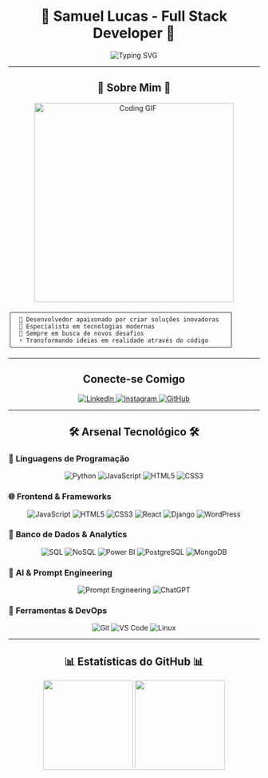 <div align="center">

# 🚀 Samuel Lucas - Full Stack Developer 🚀

<img src="https://readme-typing-svg.demolab.com?font=Fira+Code&size=30&duration=3000&pause=1000&color=8B00FF&background=000000&center=true&vCenter=true&width=600&height=70&lines=Ol%C3%A1%2C+eu+sou+o+Samuel!+%F0%9F%91%8B;Desenvolvedor+Full+Stack;Apaixonado+por+Tecnologia;Sempre+aprendendo+algo+novo!" alt="Typing SVG" />

</div>

---

<div align="center">

## 🌟 **Sobre Mim** 🌟

</div>

<div align="center">
  <img src="https://media4.giphy.com/media/v1.Y2lkPTc5MGI3NjExbDlrZzI2dHRneWxmaG4xY3h6ZnZqaWg4cmsydGhuaXpqOWRpenlvZiZlcD12MV9pbnRlcm5hbF9naWZfYnlfaWQmY3Q9Zw/2mbnwVDIQbh1WVDfv2/giphy.gif" width="400" alt="Coding GIF"/>
</div>

```ascii
╭─────────────────────────────────────────────────────────────╮
│  🎯 Desenvolvedor apaixonado por criar soluções inovadoras   │
│  💜 Especialista em tecnologias modernas                     │
│  🌱 Sempre em busca de novos desafios                        │
│  ⚡ Transformando ideias em realidade através do código      │
╰─────────────────────────────────────────────────────────────╯
```

---

<div align="center">

##  **Conecte-se Comigo** 

<a href="https://www.linkedin.com/in/samuellcs28/" target="_blank">
  <img src="https://img.shields.io/badge/-LinkedIn-8B00FF?style=for-the-badge&logo=linkedin&logoColor=white&labelColor=000000" alt="LinkedIn"/>
</a>
<a href="https://www.instagram.com/_samuellcs/" target="_blank">
  <img src="https://img.shields.io/badge/-Instagram-8B00FF?style=for-the-badge&logo=instagram&logoColor=white&labelColor=000000" alt="Instagram"/>
</a>
<a href="https://github.com/samuellcs" target="_blank">
  <img src="https://img.shields.io/badge/-GitHub-8B00FF?style=for-the-badge&logo=github&logoColor=white&labelColor=000000" alt="GitHub"/>
</a>

</div>

---

<div align="center">

## 🛠️ **Arsenal Tecnológico** 🛠️

</div>

### 🎨 **Linguagens de Programação**
<div align="center">

![Python](https://img.shields.io/badge/Python-8B00FF?style=for-the-badge&logo=python&logoColor=white&labelColor=000000)
![JavaScript](https://img.shields.io/badge/JavaScript-8B00FF?style=for-the-badge&logo=javascript&logoColor=white&labelColor=000000)
![HTML5](https://img.shields.io/badge/HTML5-8B00FF?style=for-the-badge&logo=html5&logoColor=white&labelColor=000000)
![CSS3](https://img.shields.io/badge/CSS3-8B00FF?style=for-the-badge&logo=css3&logoColor=white&labelColor=000000)

</div>

### 🌐 **Frontend & Frameworks**
<div align="center">

![JavaScript](https://img.shields.io/badge/JavaScript-8B00FF?style=for-the-badge&logo=javascript&logoColor=white&labelColor=000000)
![HTML5](https://img.shields.io/badge/HTML5-8B00FF?style=for-the-badge&logo=html5&logoColor=white&labelColor=000000)
![CSS3](https://img.shields.io/badge/CSS3-8B00FF?style=for-the-badge&logo=css3&logoColor=white&labelColor=000000)
![React](https://img.shields.io/badge/React-8B00FF?style=for-the-badge&logo=react&logoColor=white&labelColor=000000)
![Django](https://img.shields.io/badge/Django-8B00FF?style=for-the-badge&logo=django&logoColor=white&labelColor=000000)
![WordPress](https://img.shields.io/badge/WordPress-8B00FF?style=for-the-badge&logo=wordpress&logoColor=white&labelColor=000000)

</div>

### 💾 **Banco de Dados & Analytics**
<div align="center">

![SQL](https://img.shields.io/badge/SQL-8B00FF?style=for-the-badge&logo=postgresql&logoColor=white&labelColor=000000)
![NoSQL](https://img.shields.io/badge/NoSQL-8B00FF?style=for-the-badge&logo=mongodb&logoColor=white&labelColor=000000)
![Power BI](https://img.shields.io/badge/Power_BI-8B00FF?style=for-the-badge&logo=powerbi&logoColor=white&labelColor=000000)
![PostgreSQL](https://img.shields.io/badge/PostgreSQL-8B00FF?style=for-the-badge&logo=postgresql&logoColor=white&labelColor=000000)
![MongoDB](https://img.shields.io/badge/MongoDB-8B00FF?style=for-the-badge&logo=mongodb&logoColor=white&labelColor=000000)

</div>

### 🤖 **AI & Prompt Engineering**
<div align="center">

![Prompt Engineering](https://img.shields.io/badge/Prompt_Engineering-8B00FF?style=for-the-badge&logo=openai&logoColor=white&labelColor=000000)
![ChatGPT](https://img.shields.io/badge/ChatGPT-8B00FF?style=for-the-badge&logo=openai&logoColor=white&labelColor=000000)

</div>

### 🔧 **Ferramentas & DevOps**
<div align="center">

![Git](https://img.shields.io/badge/Git-8B00FF?style=for-the-badge&logo=git&logoColor=white&labelColor=000000)
![VS Code](https://img.shields.io/badge/VS_Code-8B00FF?style=for-the-badge&logo=visual-studio-code&logoColor=white&labelColor=000000)
![Linux](https://img.shields.io/badge/Linux-8B00FF?style=for-the-badge&logo=linux&logoColor=white&labelColor=000000)

</div>

---

<div align="center">

## 📊 **Estatísticas do GitHub** 📊

<img height="180em" src="https://github-readme-stats.vercel.app/api?username=samuellcs&show_icons=true&theme=tokyonight&bg_color=000000&title_color=8B00FF&text_color=FFFFFF&icon_color=8B00FF&border_color=8B00FF"/>
<img height="180em" src="https://github-readme-stats.vercel.app/api/top-langs/?username=samuellcs&layout=compact&theme=tokyonight&bg_color=000000&title_color=8B00FF&text_color=FFFFFF&border_color=8B00FF"/>

</div>


